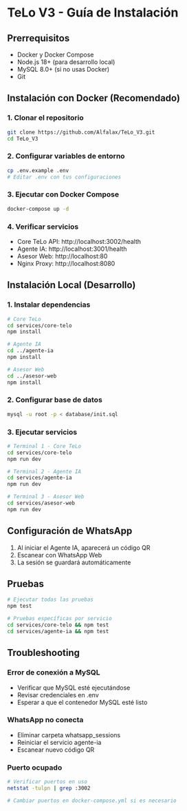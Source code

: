 # TeLo V3 - Guía de Instalación

## Prerrequisitos

- Docker y Docker Compose
- Node.js 18+ (para desarrollo local)
- MySQL 8.0+ (si no usas Docker)
- Git

## Instalación con Docker (Recomendado)

### 1. Clonar el repositorio
```bash
git clone https://github.com/Alfalax/TeLo_V3.git
cd TeLo_V3
```

### 2. Configurar variables de entorno
```bash
cp .env.example .env
# Editar .env con tus configuraciones
```

### 3. Ejecutar con Docker Compose
```bash
docker-compose up -d
```

### 4. Verificar servicios
- Core TeLo API: http://localhost:3002/health
- Agente IA: http://localhost:3001/health
- Asesor Web: http://localhost:80
- Nginx Proxy: http://localhost:8080

## Instalación Local (Desarrollo)

### 1. Instalar dependencias
```bash
# Core TeLo
cd services/core-telo
npm install

# Agente IA
cd ../agente-ia
npm install

# Asesor Web
cd ../asesor-web
npm install
```

### 2. Configurar base de datos
```bash
mysql -u root -p < database/init.sql
```

### 3. Ejecutar servicios
```bash
# Terminal 1 - Core TeLo
cd services/core-telo
npm run dev

# Terminal 2 - Agente IA
cd services/agente-ia
npm run dev

# Terminal 3 - Asesor Web
cd services/asesor-web
npm run dev
```

## Configuración de WhatsApp

1. Al iniciar el Agente IA, aparecerá un código QR
2. Escanear con WhatsApp Web
3. La sesión se guardará automáticamente

## Pruebas

```bash
# Ejecutar todas las pruebas
npm test

# Pruebas específicas por servicio
cd services/core-telo && npm test
cd services/agente-ia && npm test
```

## Troubleshooting

### Error de conexión a MySQL
- Verificar que MySQL esté ejecutándose
- Revisar credenciales en .env
- Esperar a que el contenedor MySQL esté listo

### WhatsApp no conecta
- Eliminar carpeta whatsapp_sessions
- Reiniciar el servicio agente-ia
- Escanear nuevo código QR

### Puerto ocupado
```bash
# Verificar puertos en uso
netstat -tulpn | grep :3002

# Cambiar puertos en docker-compose.yml si es necesario
```